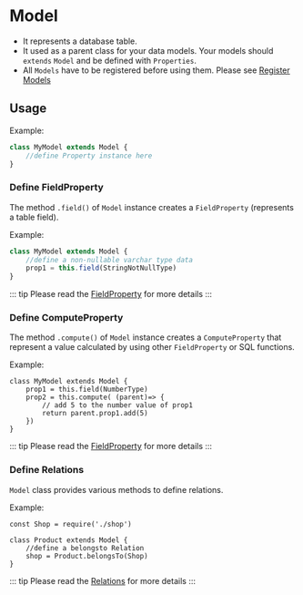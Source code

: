 # Model

- It represents a database table.
- It used as a parent class for your data models. Your models should `extends` `Model` and be defined with `Properties`.
- All `Models` have to be registered before using them. Please see [Register Models](./orm.md#register-models)

## Usage

Example:
```js
class MyModel extends Model {
    //define Property instance here
}
```

### Define FieldProperty

The method `.field()` of `Model` instance creates a `FieldProperty` (represents a table field).

Example:
```js
class MyModel extends Model {
    //define a non-nullable varchar type data
    prop1 = this.field(StringNotNullType)
}
```

::: tip
Please read the [FieldProperty](./property.md#fieldproperty) for more details
:::


### Define ComputeProperty

The method `.compute()` of `Model` instance creates a `ComputeProperty` that represent a value calculated by using other `FieldProperty` or SQL functions.

Example:
```js{3-6}
class MyModel extends Model {
    prop1 = this.field(NumberType)
    prop2 = this.compute( (parent)=> {
        // add 5 to the number value of prop1
        return parent.prop1.add(5)
    })
}
```

::: tip
Please read the [FieldProperty](./property.md#computeproperty) for more details
:::

### Define Relations

`Model` class provides various methods to define relations.

Example:
```js{5}
const Shop = require('./shop')

class Product extends Model {
    //define a belongsto Relation
    shop = Product.belongsTo(Shop)
}
```
::: tip
Please read the [Relations](./relations) for more details
:::




